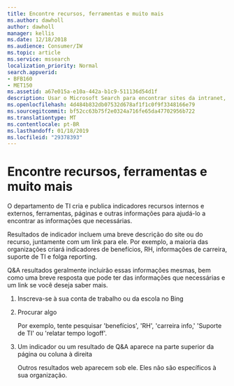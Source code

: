 ```yaml
---
title: Encontre recursos, ferramentas e muito mais
ms.author: dawholl
author: dawholl
manager: kellis
ms.date: 12/18/2018
ms.audience: Consumer/IW
ms.topic: article
ms.service: mssearch
localization_priority: Normal
search.appverid:
- BFB160
- MET150
ms.assetid: a67e015a-e10a-442a-b1c9-511136d54d1f
description: Usar o Microsoft Search para encontrar sites da intranet, recursos, ferramentas e links para informações internas
ms.openlocfilehash: 4d484b832db07532d678af1f1c0f9f3348166e79
ms.sourcegitcommit: bf52cc63b75f2e0324a716fe65da47702956b722
ms.translationtype: MT
ms.contentlocale: pt-BR
ms.lasthandoff: 01/18/2019
ms.locfileid: "29378393"
---
```

# <a name="find-resources-tools-and-more"></a>Encontre recursos, ferramentas e muito mais

O departamento de TI cria e publica indicadores recursos internos e externos, ferramentas, páginas e outras informações para ajudá-lo a encontrar as informações que necessárias.
  
Resultados de indicador incluem uma breve descrição do site ou do recurso, juntamente com um link para ele. Por exemplo, a maioria das organizações criará indicadores de benefícios, RH, informações de carreira, suporte de TI e folga reporting.
  
Q&A resultados geralmente incluirão essas informações mesmas, bem como uma breve resposta que pode ter das informações que necessárias e um link se você deseja saber mais.
  
1. Inscreva-se à sua conta de trabalho ou da escola no Bing 
    
2. Procurar algo
    
    Por exemplo, tente pesquisar 'benefícios', 'RH', 'carreira info,' 'Suporte de TI' ou 'relatar tempo logoff'.
    
3. Um indicador ou um resultado de Q&A aparece na parte superior da página ou coluna à direita
    
    Outros resultados web aparecem sob ele. Eles não são específicos à sua organização.

  

